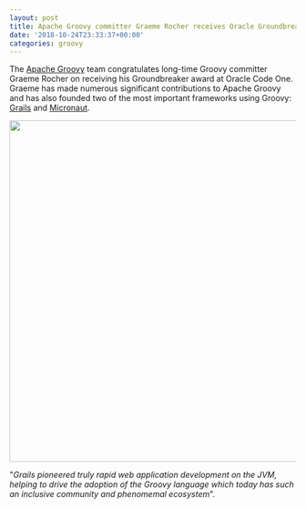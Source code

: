 ```yaml
---
layout: post
title: Apache Groovy committer Graeme Rocher receives Oracle Groundbreaker award
date: '2018-10-24T23:33:37+00:00'
categories: groovy
---
```

<p>
The <a href="http://groovy.apache.org/">Apache Groovy</a> team congratulates long-time Groovy committer Graeme Rocher on receiving his Groundbreaker award at Oracle Code One.
Graeme has made numerous significant contributions to Apache Groovy and has also founded two of the most important frameworks using Groovy: <a href="https://grails.org/">Grails</a> and <a href="http://micronaut.io/">Micronaut</a>. </p> <img height="600" width="800" src="https://pbs.twimg.com/media/DqPOTAPU0AAK_5d.jpg" /> 
  <p>&quot;<em>Grails pioneered truly rapid web application development on the JVM, helping to drive the adoption of the Groovy language which today has such an inclusive community and phenomemal ecosystem</em>&quot;.&nbsp;</p>
